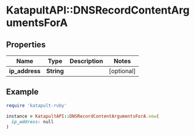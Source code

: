 # KatapultAPI::DNSRecordContentArgumentsForA

## Properties

| Name | Type | Description | Notes |
| ---- | ---- | ----------- | ----- |
| **ip_address** | **String** |  | [optional] |

## Example

```ruby
require 'katapult-ruby'

instance = KatapultAPI::DNSRecordContentArgumentsForA.new(
  ip_address: null
)
```

